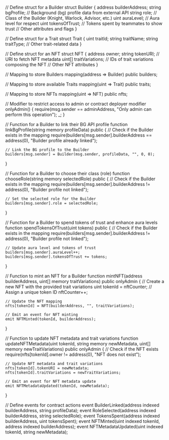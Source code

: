 // Define struct for a Builder
struct Builder {
    address builderAddress;
    string bgProfile; // Background (bg) profile data from external API
    string role; // Class of the Builder (Knight, Warlock, Advisor, etc.)
    uint auraLevel; // Aura level for respect
    uint tokensOfTrust; // Tokens spent by teammates to show trust
    // Other attributes and flags
}

// Define struct for a Trait
struct Trait {
    uint traitId;
    string traitName;
    string traitType;
    // Other trait-related data
}

// Define struct for an NFT
struct NFT {
    address owner;
    string tokenURI; // URI to fetch NFT metadata
    uint[] traitVariations; // IDs of trait variations composing the NFT
    // Other NFT attributes
}

// Mapping to store Builders
mapping(address => Builder) public builders;

// Mapping to store available Traits
mapping(uint => Trait) public traits;

// Mapping to store NFTs
mapping(uint => NFT) public nfts;

// Modifier to restrict access to admin or contract deployer
modifier onlyAdmin() {
    require(msg.sender == adminAddress, "Only admin can perform this operation");
    _;
}

// Function for a Builder to link their BG API profile
function linkBgProfile(string memory profileData) public {
    // Check if the Builder exists in the mapping
    require(builders[msg.sender].builderAddress == address(0), "Builder profile already linked");
    
    // Link the BG profile to the Builder
    builders[msg.sender] = Builder(msg.sender, profileData, "", 0, 0);
}

// Function for a Builder to choose their class (role)
function chooseRole(string memory selectedRole) public {
    // Check if the Builder exists in the mapping
    require(builders[msg.sender].builderAddress != address(0), "Builder profile not linked");
    
    // Set the selected role for the Builder
    builders[msg.sender].role = selectedRole;
}

// Function for a Builder to spend tokens of trust and enhance aura levels
function spendTokensOfTrust(uint tokens) public {
    // Check if the Builder exists in the mapping
    require(builders[msg.sender].builderAddress != address(0), "Builder profile not linked");
    
    // Update aura level and tokens of trust
    builders[msg.sender].auraLevel++;
    builders[msg.sender].tokensOfTrust += tokens;
}

// Function to mint an NFT for a Builder
function mintNFT(address builderAddress, uint[] memory traitVariations) public onlyAdmin {
    // Create a new NFT with the provided trait variations
    uint tokenId = nftCounter; // Assign a unique token ID
    nftCounter++;
    
    // Update the NFT mapping
    nfts[tokenId] = NFT(builderAddress, "", traitVariations);
    
    // Emit an event for NFT minting
    emit NFTMinted(tokenId, builderAddress);
}

// Function to update NFT metadata and trait variations
function updateNFTMetadata(uint tokenId, string memory newMetadata, uint[] memory newTraitVariations) public onlyAdmin {
    // Check if the NFT exists
    require(nfts[tokenId].owner != address(0), "NFT does not exist");
    
    // Update NFT metadata and trait variations
    nfts[tokenId].tokenURI = newMetadata;
    nfts[tokenId].traitVariations = newTraitVariations;
    
    // Emit an event for NFT metadata update
    emit NFTMetadataUpdated(tokenId, newMetadata);
}

// Define events for contract actions
event BuilderLinked(address indexed builderAddress, string profileData);
event RoleSelected(address indexed builderAddress, string selectedRole);
event TokensSpent(address indexed builderAddress, uint tokensSpent);
event NFTMinted(uint indexed tokenId, address indexed builderAddress);
event NFTMetadataUpdated(uint indexed tokenId, string newMetadata);
